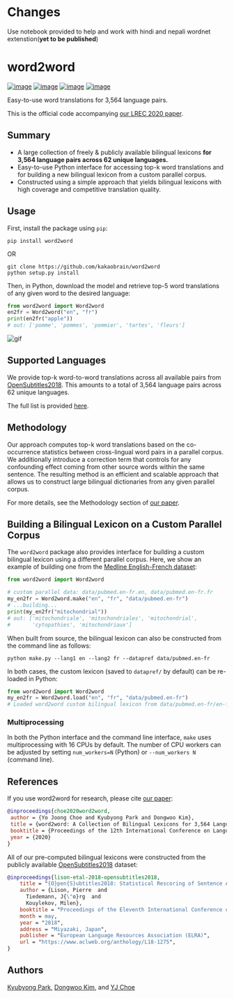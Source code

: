 # Changes

Use notebook provided to help and work with hindi and nepali wordnet extenstion(**yet to be published**)






















# word2word


[![image](https://img.shields.io/pypi/v/word2word.svg)](https://pypi.org/project/word2word/)
[![image](https://img.shields.io/pypi/l/word2word.svg)](https://pypi.org/project/word2word/)
[![image](https://img.shields.io/pypi/pyversions/word2word.svg)](https://pypi.org/project/word2word/)
[![image](https://img.shields.io/badge/Say%20Thanks-!-1EAEDB.svg)](https://saythanks.io/to/kimdwkimdw)


Easy-to-use word translations for 3,564 language pairs.

This is the official code accompanying [our LREC 2020 paper](https://arxiv.org/abs/1911.12019).

## Summary

* A large collection of freely & publicly available bilingual lexicons
    **for 3,564 language pairs across 62 unique languages.** 
* Easy-to-use Python interface for accessing top-k word translations and 
    for building a new bilingual lexicon from a custom parallel corpus.
* Constructed using a simple approach that yields bilingual lexicons with 
    high coverage and competitive translation quality.

## Usage

First, install the package using `pip`:
```shell script
pip install word2word
```

OR

```shell script
git clone https://github.com/kakaobrain/word2word
python setup.py install
```

Then, in Python, download the model and retrieve top-5 word translations 
of any given word to the desired language:
```python
from word2word import Word2word
en2fr = Word2word("en", "fr")
print(en2fr("apple"))
# out: ['pomme', 'pommes', 'pommier', 'tartes', 'fleurs']
```

![gif](./word2word.gif)

## Supported Languages

We provide top-k word-to-word translations across all available pairs 
    from [OpenSubtitles2018](http://opus.nlpl.eu/OpenSubtitles2018.php). 
This amounts to a total of 3,564 language pairs across 62 unique languages. 

The full list is provided [here](word2word/supporting_languages.txt).

## Methodology

Our approach computes top-k word translations based on 
the co-occurrence statistics between cross-lingual word pairs in a parallel corpus.
We additionally introduce a correction term that controls for any confounding effect
coming from other source words within the same sentence.
The resulting method is an efficient and scalable approach that allows us to
construct large bilingual dictionaries from any given parallel corpus. 

For more details, see the Methodology section of [our paper](https://arxiv.org/abs/1911.12019).


## Building a Bilingual Lexicon on a Custom Parallel Corpus

The `word2word` package also provides interface for 
building a custom bilingual lexicon using a different parallel corpus.
Here, we show an example of building one from 
the [Medline English-French dataset](https://drive.google.com/drive/folders/0B3UxRWA52hBjQjZmYlRZWHQ4SUE): 
```python
from word2word import Word2word

# custom parallel data: data/pubmed.en-fr.en, data/pubmed.en-fr.fr
my_en2fr = Word2word.make("en", "fr", "data/pubmed.en-fr")
# ...building...
print(my_en2fr("mitochondrial"))
# out: ['mitochondriale', 'mitochondriales', 'mitochondrial', 
#       'cytopathies', 'mitochondriaux']
```

When built from source, the bilingual lexicon can also be constructed from the command line as follows:
```shell script
python make.py --lang1 en --lang2 fr --datapref data/pubmed.en-fr
```

In both cases, the custom lexicon (saved to `datapref/` by default) can be re-loaded in Python:
```python
from word2word import Word2word
my_en2fr = Word2word.load("en", "fr", "data/pubmed.en-fr")
# Loaded word2word custom bilingual lexicon from data/pubmed.en-fr/en-fr.pkl
```

### Multiprocessing

In both the Python interface and the command line interface, 
`make` uses multiprocessing with 16 CPUs by default.
The number of CPU workers can be adjusted by setting 
`num_workers=N` (Python) or `--num_workers N` (command line).

## References

If you use word2word for research, please cite [our paper](https://arxiv.org/abs/1911.12019):
```bibtex
@inproceedings{choe2020word2word,
 author = {Yo Joong Choe and Kyubyong Park and Dongwoo Kim},
 title = {word2word: A Collection of Bilingual Lexicons for 3,564 Language Pairs},
 booktitle = {Proceedings of the 12th International Conference on Language Resources and Evaluation (LREC 2020)},
 year = {2020}
}
```

All of our pre-computed bilingual lexicons were constructed from the publicly available
    [OpenSubtitles2018](http://opus.nlpl.eu/OpenSubtitles2018.php) dataset:
```bibtex
@inproceedings{lison-etal-2018-opensubtitles2018,
    title = "{O}pen{S}ubtitles2018: Statistical Rescoring of Sentence Alignments in Large, Noisy Parallel Corpora",
    author = {Lison, Pierre  and
      Tiedemann, J{\"o}rg  and
      Kouylekov, Milen},
    booktitle = "Proceedings of the Eleventh International Conference on Language Resources and Evaluation ({LREC} 2018)",
    month = may,
    year = "2018",
    address = "Miyazaki, Japan",
    publisher = "European Language Resources Association (ELRA)",
    url = "https://www.aclweb.org/anthology/L18-1275",
}
```

## Authors

[Kyubyong Park](https://github.com/Kyubyong), 
[Dongwoo Kim](https://github.com/kimdwkimdw), and 
[YJ Choe](https://github.com/yjchoe)


